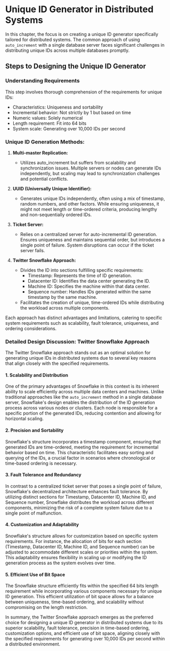 # Unique ID Generator in Distributed Systems

In this chapter, the focus is on creating a unique ID generator specifically tailored for distributed systems. The common approach of using `auto_increment` with a single database server faces significant challenges in distributing unique IDs across multiple databases promptly.

## Steps to Designing the Unique ID Generator

### Understanding Requirements
This step involves thorough comprehension of the requirements for unique IDs:
- Characteristics: Uniqueness and sortability
- Incremental behavior: Not strictly by 1 but based on time
- Numeric values: Solely numerical
- Length requirement: Fit into 64 bits
- System scale: Generating over 10,000 IDs per second

### Unique ID Generation Methods:

1. **Multi-master Replication:**
   - Utilizes auto_increment but suffers from scalability and synchronization issues. Multiple servers or nodes can generate IDs independently, but scaling may lead to synchronization challenges and potential conflicts.
  
2. **UUID (Universally Unique Identifier):**
   - Generates unique IDs independently, often using a mix of timestamp, random numbers, and other factors. While ensuring uniqueness, it might not meet length or time-ordered criteria, producing lengthy and non-sequentially ordered IDs.

3. **Ticket Server:**
   - Relies on a centralized server for auto-incremental ID generation. Ensures uniqueness and maintains sequential order, but introduces a single point of failure. System disruptions can occur if the ticket server fails.

4. **Twitter Snowflake Approach:**
   - Divides the ID into sections fulfilling specific requirements:
     - Timestamp: Represents the time of ID generation.
     - Datacenter ID: Identifies the data center generating the ID.
     - Machine ID: Specifies the machine within that data center.
     - Sequence number: Handles IDs generated within the same timestamp by the same machine.
   - Facilitates the creation of unique, time-ordered IDs while distributing the workload across multiple components.

Each approach has distinct advantages and limitations, catering to specific system requirements such as scalability, fault tolerance, uniqueness, and ordering considerations.


### Detailed Design Discussion: Twitter Snowflake Approach

The Twitter Snowflake approach stands out as an optimal solution for generating unique IDs in distributed systems due to several key reasons that align closely with the specified requirements.

#### 1. Scalability and Distribution

One of the primary advantages of Snowflake in this context is its inherent ability to scale efficiently across multiple data centers and machines. Unlike traditional approaches like the `auto_increment` method in a single database server, Snowflake's design enables the distribution of the ID generation process across various nodes or clusters. Each node is responsible for a specific portion of the generated IDs, reducing contention and allowing for horizontal scaling.

#### 2. Precision and Sortability

Snowflake's structure incorporates a timestamp component, ensuring that generated IDs are time-ordered, meeting the requirement for incremental behavior based on time. This characteristic facilitates easy sorting and querying of the IDs, a crucial factor in scenarios where chronological or time-based ordering is necessary.

#### 3. Fault Tolerance and Redundancy

In contrast to a centralized ticket server that poses a single point of failure, Snowflake's decentralized architecture enhances fault tolerance. By utilizing distinct sections for Timestamp, Datacenter ID, Machine ID, and Sequence number, Snowflake distributes the workload across different components, minimizing the risk of a complete system failure due to a single point of malfunction.

#### 4. Customization and Adaptability

Snowflake's structure allows for customization based on specific system requirements. For instance, the allocation of bits for each section (Timestamp, Datacenter ID, Machine ID, and Sequence number) can be adjusted to accommodate different scales or priorities within the system. This adaptability ensures flexibility in scaling up or modifying the ID generation process as the system evolves over time.

#### 5. Efficient Use of Bit Space

The Snowflake structure efficiently fits within the specified 64 bits length requirement while incorporating various components necessary for unique ID generation. This efficient utilization of bit space allows for a balance between uniqueness, time-based ordering, and scalability without compromising on the length restriction.

In summary, the Twitter Snowflake approach emerges as the preferred choice for designing a unique ID generator in distributed systems due to its superior scalability, fault tolerance, precision in time-based ordering, customization options, and efficient use of bit space, aligning closely with the specified requirements for generating over 10,000 IDs per second within a distributed environment.
